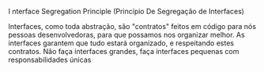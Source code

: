 I nterface Segregation Principle (Princípio De Segregação de Interfaces)

Interfaces, como toda abstração, são "contratos" feitos em código para nós pessoas desenvolvedoras, para que possamos nos organizar melhor. As interfaces garantem que tudo estará organizado, e respeitando estes contratos. Não faça interfaces grandes, faça interfaces pequenas com responsabilidades únicas
